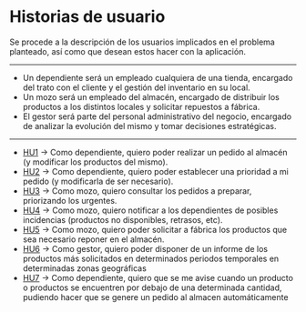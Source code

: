# Historias de usuario 

Se procede a la descripción de los usuarios implicados en el problema planteado, así como que desean estos hacer con la aplicación.

---

- Un dependiente será un empleado cualquiera de una tienda, encargado del trato con el cliente y el gestión del inventario en su local.
- Un mozo será un empleado del almacén, encargado de distribuir los productos a los distintos locales y solicitar repuestos a fábrica.
- El gestor será parte del personal administrativo del negocio, encargado de analizar la evolución del mismo y tomar decisiones estratégicas.

---

- [HU1](https://github.com/modejota/IVProject/issues/2) -> Como dependiente, quiero poder realizar un pedido al almacén (y modificar los productos del mismo).
- [HU2](https://github.com/modejota/IVProject/issues/3) -> Como dependiente, quiero poder establecer una prioridad a mi pedido (y modificarla de ser necesario).
- [HU3](https://github.com/modejota/IVProject/issues/4) -> Como mozo, quiero consultar los pedidos a preparar, priorizando los urgentes.
- [HU4](https://github.com/modejota/IVProject/issues/5) -> Como mozo, quiero notificar a los dependientes de posibles incidencias (productos no disponibles, retrasos, etc).
- [HU5](https://github.com/modejota/IVProject/issues/6) -> Como mozo, quiero poder solicitar a fábrica los productos que sea necesario reponer en el almacén.
- [HU6](https://github.com/modejota/IVProject/issues/7) -> Como gestor, quiero poder disponer de un informe de los productos más solicitados en determinados periodos temporales en determinadas zonas geográficas
- [HU7](https://github.com/modejota/IVProject/issues/8) -> Como dependiente, quiero que se me avise cuando un producto o productos se encuentren por debajo de una determinada cantidad, pudiendo hacer que se genere un pedido al almacen automáticamente
